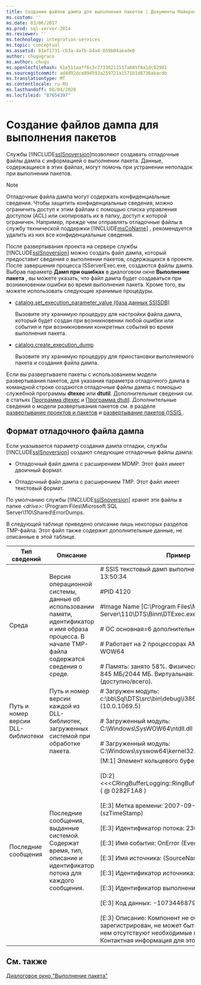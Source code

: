 ```yaml
---
title: Создание файлов дампа для выполнения пакетов | Документы Майкрософт
ms.custom: ''
ms.date: 03/06/2017
ms.prod: sql-server-2014
ms.reviewer: ''
ms.technology: integration-services
ms.topic: conceptual
ms.assetid: 61ef1731-cb3a-4afb-b4a4-059b04aeade0
author: chugugrace
ms.author: chugu
ms.openlocfilehash: 61e511aaff6c3c77338211537a685f8a1dc82981
ms.sourcegitcommit: ad4d92dce894592a259721a1571b1d8736abacdb
ms.translationtype: MT
ms.contentlocale: ru-RU
ms.lasthandoff: 08/04/2020
ms.locfileid: "87654397"
---
```

# <a name="generating-dump-files-for-package-execution"></a>Создание файлов дампа для выполнения пакетов
  Службы [!INCLUDE[ssISnoversion](../../includes/ssisnoversion-md.md)]позволяют создавать отладочные файлы дампа с информацией о выполнении пакета. Данные, содержащиеся в этих файлах, могут помочь при устранении неполадок при выполнении пакетов.  
  
> [!NOTE]  
>  Отладочные файла дампа могут содержать конфиденциальные сведения. Чтобы защитить конфиденциальные сведения, можно ограничить доступ к этим файлам с помощью списка управления доступом (ACL) или скопировать их в папку, доступ к которой ограничен. Например, прежде чем отправлять отладочные файлы в службу технической поддержки [!INCLUDE[msCoName](../../includes/msconame-md.md)] , рекомендуется удалить из них все конфиденциальные сведения.  
  
 После развертывания проекта на сервере службы [!INCLUDE[ssISnoversion](../../includes/ssisnoversion-md.md)] можно создать файл дампа, который предоставит сведения о выполнении пакетов, содержащихся в проекте. После завершения процесса ISServerExec.exe, создаются файлы дампа. Выбрав параметр **Дамп при ошибках** в диалоговом окне **Выполнение пакета** , вы можете указать, что файл дампа будет создаваться при возникновении ошибки во время выполнения пакета. Кроме того, вы можете использовать следующие хранимые процедуры.  
  
-   [catalog.set_execution_parameter_value (база данных SSISDB)](/sql/integration-services/system-stored-procedures/catalog-set-execution-parameter-value-ssisdb-database)  
  
     Вызовите эту хранимую процедуру для настройки файла дампа, который будет создан при возникновении любой ошибки или события и при возникновении конкретных событий во время выполнения пакета.  
  
-   [catalog.create_execution_dump](/sql/integration-services/system-stored-procedures/catalog-create-execution-dump)  
  
     Вызовите эту хранимую процедуру для приостановки выполняемого пакета и создания файла дампа.  
  
 Если вы развертываете пакеты с использованием модели развертывания пакетов, для указания параметра отладочного дампа в командной строке создаются отладочные файлы дампа с помощью служебной программы **dtexec** или **dtutil**. Дополнительные сведения см. в статьях [Программа dtexec](../packages/dtexec-utility.md) и [Программа dtutil](../dtutil-utility.md). Дополнительные сведения о модели развертывания пакетов см. в разделе [развертывание проектов и пакетов](../packages/deploy-integration-services-ssis-projects-and-packages.md) и [развертывание пакетов &#40;&#41;SSIS ](../packages/legacy-package-deployment-ssis.md).  
  
## <a name="debug-dump-file-format"></a>Формат отладочного файла дампа  
 Если указывается параметр создания дампа отладки, службы [!INCLUDE[ssISnoversion](../../includes/ssisnoversion-md.md)] создают следующие отладочные файлы дампа:  
  
-   Отладочный файл дампа с расширением MDMP. Этот файл имеет двоичный формат.  
  
-   Отладочный файл дампа с расширением TMP. Этот файл имеет текстовый формат.  
  
 По умолчанию службы [!INCLUDE[ssISnoversion](../../includes/ssisnoversion-md.md)] хранят эти файлы в папке *\<drive>:* \Program Files\Microsoft SQL Server\110\Shared\ErrorDumps.  
  
 В следующей таблице приведено описание лишь некоторых разделов TMP-файла. Этот файл также содержит дополнительные данные, не описанные в этой таблице.  
  
|Тип сведений|Описание|Пример|  
|-------------------------|-----------------|-------------|  
|Среда|Версия операционной системы, данные об использовании памяти, идентификатор и имя образа процесса. В начале TMP-файла содержатся сведения о среде.|# SSIS текстовый дамп выполнен в 13.9.2007 13:50:34<br /><br /> #PID 4120<br /><br /> #Image Name [C:\Program Files\Microsoft SQL Server\110\DTS\Binn\DTExec.exe]<br /><br /> # ОС основная=6 дополнительная=0 сборка=6000<br /><br /> # Работает на 2 процессорах AMD64 на подсистеме WOW64<br /><br /> # Память: занято 58%. Физическая: 845 МБ/2044 МБ. Виртуальная: 2404М/4095М (доступно/всего).|  
|Путь и номер версии DLL-библиотеки|Путь и номер версии каждой из DLL-библиотек, загруженных системой при обработке пакета.|# Загружен модуль: c:\bb\Sql\DTS\src\bin\debug\i386\DTExec.exe (10.0.1069.5)<br /><br /> # Загруженный модуль: C:\Windows\SysWOW64\ntdll.dll (6.0.6000.16386)<br /><br /> # Загруженный модуль: C:\Windows\syswow64\kernel32.dll (6.0.6000.16386)|  
|Последние сообщения|Последние сообщения, выданные системой. Содержат время, тип, описание и идентификатор потока для каждого сообщения.|[M:1]   Элемент кольцевого буфера:              (*pRecord)<br /><br /> [D:2]      <<\<CRingBufferLogging::RingBufferLoggingRecord>>> ( \@ 0282F1A8 )<br /><br /> [E:3]         Метка времени: 2007-09-13 13:50:32.786      (szTimeStamp)<br /><br /> [E:3]         Идентификатор потока: 2368           (ThreadID)<br /><br /> [E:3]         Имя события: OnError                        (EventName)<br /><br /> [E:3]         Имя источника:                (SourceName)<br /><br /> [E:3]         Идентификатор источника:                        (SourceID)<br /><br /> [E:3]         Идентификатор выполнения:                 (ExecutionGUID)<br /><br /> [E:3]         Код данных: -1073446879              (DataCode)<br /><br /> [E:3]         Описание: Компонент не обнаружен, не зарегистрирован, не может быть обновлен, или в нем отсутствуют необходимые интерфейсы. Контактная информация для этого компонента: "".|  
  
## <a name="related-content"></a>См. также  
 [Диалоговое окно "Выполнение пакета"](../execute-package-dialog-box.md)  
  
  

